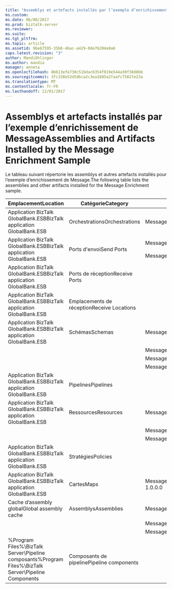 ```yaml
---
title: "Assemblys et artefacts installés par l’exemple d’enrichissement de Message | Documents Microsoft"
ms.custom: 
ms.date: 06/08/2017
ms.prod: biztalk-server
ms.reviewer: 
ms.suite: 
ms.tgt_pltfrm: 
ms.topic: article
ms.assetid: 96e67595-35b8-4bac-a429-0de76204a9a6
caps.latest.revision: "3"
author: MandiOhlinger
ms.author: mandia
manager: anneta
ms.openlocfilehash: 8b613efe730c51bdac6354f819e544a30f38d8bb
ms.sourcegitcommit: 3fc338e52d5dbca2c3ea1685a2faafc7582fe23a
ms.translationtype: MT
ms.contentlocale: fr-FR
ms.lasthandoff: 12/01/2017
---
```

# <a name="assemblies-and-artifacts-installed-by-the-message-enrichment-sample"></a><span data-ttu-id="a0844-102">Assemblys et artefacts installés par l’exemple d’enrichissement de Message</span><span class="sxs-lookup"><span data-stu-id="a0844-102">Assemblies and Artifacts Installed by the Message Enrichment Sample</span></span>
<span data-ttu-id="a0844-103">Le tableau suivant répertorie les assemblys et autres artefacts installés pour l’exemple d’enrichissement de Message.</span><span class="sxs-lookup"><span data-stu-id="a0844-103">The following table lists the assemblies and other artifacts installed for the Message Enrichment sample.</span></span>  
  
|<span data-ttu-id="a0844-104">Emplacement</span><span class="sxs-lookup"><span data-stu-id="a0844-104">Location</span></span>|<span data-ttu-id="a0844-105">Catégorie</span><span class="sxs-lookup"><span data-stu-id="a0844-105">Category</span></span>|<span data-ttu-id="a0844-106">Nom et la version du composant</span><span class="sxs-lookup"><span data-stu-id="a0844-106">Name and version of the component</span></span>|  
|--------------|--------------|---------------------------------------|  
|<span data-ttu-id="a0844-107">Application BizTalk GlobalBank.ESB</span><span class="sxs-lookup"><span data-stu-id="a0844-107">BizTalk application GlobalBank.ESB</span></span>|<span data-ttu-id="a0844-108">Orchestrations</span><span class="sxs-lookup"><span data-stu-id="a0844-108">Orchestrations</span></span>|<span data-ttu-id="a0844-109">MessageEnrichment.Orchestrations.MessageEnricher</span><span class="sxs-lookup"><span data-stu-id="a0844-109">MessageEnrichment.Orchestrations.MessageEnricher</span></span>|  
|<span data-ttu-id="a0844-110">Application BizTalk GlobalBank.ESB</span><span class="sxs-lookup"><span data-stu-id="a0844-110">BizTalk application GlobalBank.ESB</span></span>|<span data-ttu-id="a0844-111">Ports d'envoi</span><span class="sxs-lookup"><span data-stu-id="a0844-111">Send Ports</span></span>|<span data-ttu-id="a0844-112">MessageEnrichment.Orchestrations_1.0.0.0_</span><span class="sxs-lookup"><span data-stu-id="a0844-112">MessageEnrichment.Orchestrations_1.0.0.0_</span></span><br /><br /> <span data-ttu-id="a0844-113">MessageEnrichment.Orchestrations.MessageEnricher_RoutingPort_d98186f1038d4721</span><span class="sxs-lookup"><span data-stu-id="a0844-113">MessageEnrichment.Orchestrations.MessageEnricher_RoutingPort_d98186f1038d4721</span></span>|  
|<span data-ttu-id="a0844-114">Application BizTalk GlobalBank.ESB</span><span class="sxs-lookup"><span data-stu-id="a0844-114">BizTalk application GlobalBank.ESB</span></span>|<span data-ttu-id="a0844-115">Ports de réception</span><span class="sxs-lookup"><span data-stu-id="a0844-115">Receive Ports</span></span>||  
|<span data-ttu-id="a0844-116">Application BizTalk GlobalBank.ESB</span><span class="sxs-lookup"><span data-stu-id="a0844-116">BizTalk application GlobalBank.ESB</span></span>|<span data-ttu-id="a0844-117">Emplacements de réception</span><span class="sxs-lookup"><span data-stu-id="a0844-117">Receive Locations</span></span>||  
|<span data-ttu-id="a0844-118">Application BizTalk GlobalBank.ESB</span><span class="sxs-lookup"><span data-stu-id="a0844-118">BizTalk application GlobalBank.ESB</span></span>|<span data-ttu-id="a0844-119">Schémas</span><span class="sxs-lookup"><span data-stu-id="a0844-119">Schemas</span></span>|<span data-ttu-id="a0844-120">MessageEnrichment.Schema.ProcedureResultSet_dbo_GetOrderDetails Version 1.0.0.0</span><span class="sxs-lookup"><span data-stu-id="a0844-120">MessageEnrichment.Schema.ProcedureResultSet_dbo_GetOrderDetails Version 1.0.0.0</span></span>|  
|||<span data-ttu-id="a0844-121">MessageEnrichment.Schema.OrderDoc Version 1.0.0.0</span><span class="sxs-lookup"><span data-stu-id="a0844-121">MessageEnrichment.Schema.OrderDoc Version 1.0.0.0</span></span>|  
|||<span data-ttu-id="a0844-122">MessageEnrichment.Schema.InventoryOrder Version 1.0.0.0</span><span class="sxs-lookup"><span data-stu-id="a0844-122">MessageEnrichment.Schema.InventoryOrder Version 1.0.0.0</span></span>|  
|||<span data-ttu-id="a0844-123">MessageEnrichment.Schema.TypedProcedure_dbo Version 1.0.0.0</span><span class="sxs-lookup"><span data-stu-id="a0844-123">MessageEnrichment.Schema.TypedProcedure_dbo Version 1.0.0.0</span></span>|  
|<span data-ttu-id="a0844-124">Application BizTalk GlobalBank.ESB</span><span class="sxs-lookup"><span data-stu-id="a0844-124">BizTalk application GlobalBank.ESB</span></span>|<span data-ttu-id="a0844-125">Pipelines</span><span class="sxs-lookup"><span data-stu-id="a0844-125">Pipelines</span></span>||  
|<span data-ttu-id="a0844-126">Application BizTalk GlobalBank.ESB</span><span class="sxs-lookup"><span data-stu-id="a0844-126">BizTalk application GlobalBank.ESB</span></span>|<span data-ttu-id="a0844-127">Ressources</span><span class="sxs-lookup"><span data-stu-id="a0844-127">Resources</span></span>|<span data-ttu-id="a0844-128">MessageEnrichment.Transforms Version 1.0.0.0</span><span class="sxs-lookup"><span data-stu-id="a0844-128">MessageEnrichment.Transforms Version 1.0.0.0</span></span>|  
|||<span data-ttu-id="a0844-129">MessageEnrichment.Orchestrations Version 1.0.0.0</span><span class="sxs-lookup"><span data-stu-id="a0844-129">MessageEnrichment.Orchestrations Version 1.0.0.0</span></span>|  
|||<span data-ttu-id="a0844-130">MessageEnrichment.Schema Version 1.0.0.0</span><span class="sxs-lookup"><span data-stu-id="a0844-130">MessageEnrichment.Schema Version 1.0.0.0</span></span>|  
|<span data-ttu-id="a0844-131">Application BizTalk GlobalBank.ESB</span><span class="sxs-lookup"><span data-stu-id="a0844-131">BizTalk application GlobalBank.ESB</span></span>|<span data-ttu-id="a0844-132">Stratégies</span><span class="sxs-lookup"><span data-stu-id="a0844-132">Policies</span></span>||  
|<span data-ttu-id="a0844-133">Application BizTalk GlobalBank.ESB</span><span class="sxs-lookup"><span data-stu-id="a0844-133">BizTalk application GlobalBank.ESB</span></span>|<span data-ttu-id="a0844-134">Cartes</span><span class="sxs-lookup"><span data-stu-id="a0844-134">Maps</span></span>|<span data-ttu-id="a0844-135">MessageEnrichment.Transforms.NAOrderDocToGetOrderDetailsRequestMap Version 1.0.0.0</span><span class="sxs-lookup"><span data-stu-id="a0844-135">MessageEnrichment.Transforms.NAOrderDocToGetOrderDetailsRequestMap Version 1.0.0.0</span></span>|  
|<span data-ttu-id="a0844-136">Cache d’assembly global</span><span class="sxs-lookup"><span data-stu-id="a0844-136">Global assembly cache</span></span>|<span data-ttu-id="a0844-137">Assemblys</span><span class="sxs-lookup"><span data-stu-id="a0844-137">Assemblies</span></span>|<span data-ttu-id="a0844-138">MessageEnrichment.Transforms Version 1.0.0.0</span><span class="sxs-lookup"><span data-stu-id="a0844-138">MessageEnrichment.Transforms Version 1.0.0.0</span></span>|  
|||<span data-ttu-id="a0844-139">MessageEnrichment.Orchestrations Version 1.0.0.0</span><span class="sxs-lookup"><span data-stu-id="a0844-139">MessageEnrichment.Orchestrations Version 1.0.0.0</span></span>|  
|||<span data-ttu-id="a0844-140">MessageEnrichment.Schema Version 1.0.0.0</span><span class="sxs-lookup"><span data-stu-id="a0844-140">MessageEnrichment.Schema Version 1.0.0.0</span></span>|  
|<span data-ttu-id="a0844-141">%Program Files%\\BizTalk Server\Pipeline composants</span><span class="sxs-lookup"><span data-stu-id="a0844-141">%Program Files%\\BizTalk Server\Pipeline Components</span></span>|<span data-ttu-id="a0844-142">Composants de pipeline</span><span class="sxs-lookup"><span data-stu-id="a0844-142">Pipeline components</span></span>||